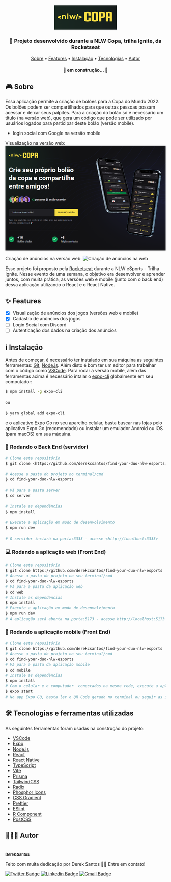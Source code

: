 <div align="center">
<img src="./screenshots/logo.png" alt="Logo NLW Copa">
</div>

<h3 align="center">🚀 Projeto desenvolvido durante a NLW Copa, trilha Ignite, da Rocketseat</h3>

<p align="center">
<a href="#-sobre">Sobre</a> •
<a href="#-features">Features</a> •
<a href="#-instalacao">Instalação</a> •
<a href="#-tecnologias">Tecnologias</a> •
<a href="#-autor">Autor</a>
</p>

<h4 align="center"> 
	🚧 em construção... 🚧
</h4>

## 🎮 Sobre

Essa aplicação permite a criação de bolões para a Copa do Mundo 2022. Os bolões podem ser compartilhados para que outras pessoas possam acessar e deixar seus palpites.
Para a criação do bolão só é necessário um título (na versão web), que gera um código que pode ser utilizado por usuários logados para participar deste bolão (versão mobile).

- login social com Google na versão mobile

Visualização na versão web:
![Layout web](./screenshots/versao-web.png)

Criação de anúncios na versão web:
![Criação de anúncios na web](./screenshots/creating-ad.gif)

Esse projeto foi proposto pela [Rocketseat](https://www.rocketseat.com.br/) durante a NLW eSports - Trilha Ignite. Nesse evento de uma semana, o objetivo era desenvolver e aprender juntos, com muita prática, as versões web e mobile (junto com o back end) dessa aplicação utilizando o React e o React Native.

## ✨ Features

- [x] Visualização de anúncios dos jogos (versões web e mobile)
- [x] Cadastro de anúncios dos jogos
- [ ] Login Social com Discord
- [ ] Autenticação dos dados na criação dos anúncios

## ℹ Instalação

Antes de começar, é necessário ter instalado em sua máquina as seguintes ferramentas:
[Git](https://git-scm.com), [Node.js](https://nodejs.org/en/).
Além disto é bom ter um editor para trabalhar com o código como [VSCode](https://code.visualstudio.com/).
Para rodar a versão mobile, além das ferramentas acima é necessário intalar o [expo-cli](https://expo.io/) globalmente em seu computador:

```bash
$ npm install -g expo-cli

ou

$ yarn global add expo-cli

```

e o aplicativo Expo Go no seu aparelho celular, basta buscar nas lojas pelo aplicativo Expo Go (recomendado) ou instalar um emulador Android ou iOS (para macOS) em sua máquina.

### 🎲 Rodando o Back End (servidor)

```bash
# Clone este repositório
$ git clone <https://github.com/derekcsantos/find-your-duo-nlw-esports>

# Acesse a pasta do projeto no terminal/cmd
$ cd find-your-duo-nlw-esports

# Vá para a pasta server
$ cd server

# Instale as dependências
$ npm install

# Execute a aplicação em modo de desenvolvimento
$ npm run dev

# O servidor inciará na porta:3333 - acesse <http://localhost:3333>
```

### 💻 Rodando a aplicação web (Front End)

```bash
# Clone este repositório
$ git clone https://github.com/derekcsantos/find-your-duo-nlw-esports
# Acesse a pasta do projeto no seu terminal/cmd
$ cd find-your-duo-nlw-esports
# Vá para a pasta da aplicação web
$ cd web
# Instale as dependências
$ npm install
# Execute a aplicação em modo de desenvolvimento
$ npm run dev
# A aplicação será aberta na porta:5173 - acesse http://localhost:5173
```

### 📱 Rodando a aplicação mobile (Front End)

```bash
# Clone este repositório
$ git clone https://github.com/derekcsantos/find-your-duo-nlw-esports
# Acesse a pasta do projeto no seu terminal/cmd
$ cd find-your-duo-nlw-esports
# Vá para a pasta da aplicação mobile
$ cd mobile
# Instale as dependências
$ npm install
# Com o celular e o computador  conectados na mesma rede, execute a aplicação em modo de desenvolvimento
$ expo start
# No app Expo GO, basta ler o QR Code gerado no terminal ou seguir as instruções da tela
```

## 🛠 Tecnologias e ferramentas utilizadas

As seguintes ferramentas foram usadas na construção do projeto:

- [VSCode](https://code.visualstudio.com/)
- [Expo](https://expo.io/)
- [Node.js](https://nodejs.org/en/)
- [React](https://pt-br.reactjs.org/)
- [React Native](https://reactnative.dev/)
- [TypeScript](https://www.typescriptlang.org/)
- [Vite](https://vitejs.dev/)
- [Prisma](https://www.prisma.io/)
- [TailwindCSS](https://tailwindcss.com/)
- [Radix](https://www.radix-ui.com/)
- [Phosphor Icons](https://phosphoricons.com/)
- [CSS Gradient](https://cssgradient.io/)
- [Prettier](https://marketplace.visualstudio.com/items?itemName=esbenp.prettier-vscode)
- [ESlint](https://marketplace.visualstudio.com/items?itemName=dbaeumer.vscode-eslint)
- [R Component](https://marketplace.visualstudio.com/items?itemName=rodrigorgtic.rcomponent)
- [PostCSS](https://marketplace.visualstudio.com/items?itemName=csstools.postcss)

## 👨🏾‍💻 Autor

<a href="https://github.com/derekcsantos">
 <img style="border-radius: 50%;" src="https://avatars.githubusercontent.com/u/104657573?v=4" width="100px;" alt=""/>
 <br />
 <sub><b>Derek Santos</b></sub></a </a>

<p>Feito com muita dedicação por Derek Santos 👋🏽 Entre em contato!</p>

[![Twitter Badge](https://img.shields.io/badge/-@derekcsantos-1ca0f1?style=flat-square&labelColor=1ca0f1&logo=twitter&logoColor=white&link=https://twitter.com/derekcsantos)](https://twitter.com/derekcsantos) [![Linkedin Badge](https://img.shields.io/badge/-Derek-blue?style=flat-square&logo=Linkedin&logoColor=white&link=https://www.linkedin.com/in/derekcsantos/)](https://www.linkedin.com/in/tgmarinho/)
[![Gmail Badge](https://img.shields.io/badge/-derekcsantos@gmail.com-c14438?style=flat-square&logo=Gmail&logoColor=white&link=mailto:derekcsantos@gmail.com)](mailto:derekcsantos@gmail.com)

